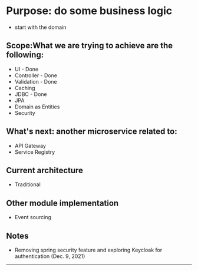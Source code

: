 # Purpose: do some business logic
- start with the domain

## Scope:What we are trying to achieve are the following:
- UI - Done
- Controller - Done
- Validation - Done
- Caching
- JDBC - Done
- JPA
- Domain as Entities
- Security

## What's next: another microservice related to:
- API Gateway
- Service Registry

## Current architecture
- Traditional

## Other module implementation
- Event sourcing

## Notes
- Removing spring security feature and exploring Keycloak for authentication (Dec. 9, 2021)

***